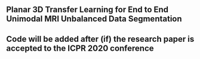 ## Planar 3D Transfer Learning for End to End Unimodal MRI Unbalanced Data Segmentation
## Code will be added after (if) the research paper is accepted to the ICPR 2020 conference
